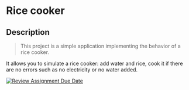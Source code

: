 # Rice cooker

## Description

> This project is a simple application implementing the behavior of a rice cooker.

It allows you to simulate a rice cooker: add water and rice, cook it if there are no errors such as no electricity or no water added.

[![Review Assignment Due Date](https://classroom.github.com/assets/deadline-readme-button-24ddc0f5d75046c5622901739e7c5dd533143b0c8e959d652212380cedb1ea36.svg)](https://classroom.github.com/a/PHq8Kfj_)
